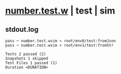 # [number.test.w](../../../../../../tests/sdk_tests/std/number.test.w) | test | sim

## stdout.log
```log
pass ─ number.test.wsim » root/env0/test:fromJson
pass ─ number.test.wsim » root/env1/test:fromStr 

Tests 2 passed (2)
Snapshots 1 skipped
Test Files 1 passed (1)
Duration <DURATION>
```

